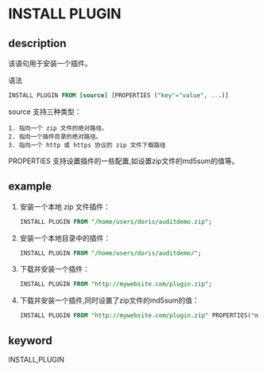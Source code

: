 # INSTALL PLUGIN

## description

该语句用于安装一个插件。

语法

```sql
INSTALL PLUGIN FROM [source] [PROPERTIES ("key"="value", ...)]
```

source 支持三种类型：

```plain text
1. 指向一个 zip 文件的绝对路径。
2. 指向一个插件目录的绝对路径。
3. 指向一个 http 或 https 协议的 zip 文件下载路径
```

PROPERTIES 支持设置插件的一些配置,如设置zip文件的md5sum的值等。

## example

1. 安装一个本地 zip 文件插件：

    ```sql
    INSTALL PLUGIN FROM "/home/users/doris/auditdemo.zip";
    ```

2. 安装一个本地目录中的插件：

    ```sql
    INSTALL PLUGIN FROM "/home/users/doris/auditdemo/";
    ```

3. 下载并安装一个插件：

    ```sql
    INSTALL PLUGIN FROM "http://mywebsite.com/plugin.zip";
    ```

4. 下载并安装一个插件,同时设置了zip文件的md5sum的值：

    ```sql
    INSTALL PLUGIN FROM "http://mywebsite.com/plugin.zip" PROPERTIES("md5sum" = "73877f6029216f4314d712086a146570");
    ```

## keyword

INSTALL,PLUGIN
